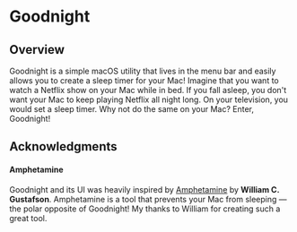 # Goodnight

## Overview

Goodnight is a simple macOS utility that lives in the menu bar and easily allows you to create a sleep timer for your Mac! Imagine that you want to watch a Netflix show on your Mac while in bed. If you fall asleep, you don't want your Mac to keep playing Netflix all night long. On your television, you would set a sleep timer. Why not do the same on your Mac? Enter, Goodnight!

## Acknowledgments

#### Amphetamine

Goodnight and its UI was heavily inspired by [Amphetamine](https://apps.apple.com/us/app/amphetamine/id937984704?mt=12)  by **William C. Gustafson**. Amphetamine is a tool that prevents your Mac from sleeping — the polar opposite of Goodnight! My thanks to William for creating such a great tool.

